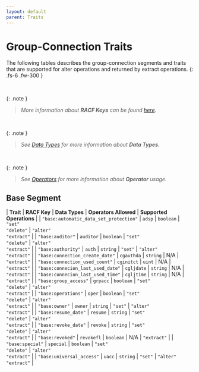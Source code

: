 ```yaml
---
layout: default
parent: Traits
---
```


# Group-Connection Traits

The following tables describes the group-connection segments and traits that are supported for alter operations and returned by extract operations.
{: .fs-6 .fw-300 }

&nbsp;

{: .note }
> _More information about **RACF Keys** can be found [here](https://www.ibm.com/docs/en/zos/3.1.0?topic=tables-user-administration)._

&nbsp;

{: .note }
> _See [Data Types](../data_types) for more information about **Data Types**._

&nbsp;

{: .note }
> _See [Operators](../operators) for more information about **Operator** usage._

## Base Segment

| **Trait** | **RACF Key** | **Data Types** | **Operators Allowed** | **Supported Operations** |
| `"base:automatic_data_set_protection"` | `adsp` | `boolean` | `"set"`<br>`"delete"` | `"alter"`<br>`"extract"` |
| `"base:auditor"` | `auditor` | `boolean` | `"set"`<br>`"delete"` | `"alter"`<br>`"extract"` |
| `"base:authority"` | `auth` | `string` | `"set"` | `"alter"`<br>`"extract"` |
| `"base:connection_create_date"` | `cgauthda` | `string` | N/A | `"extract"` |
| `"base:connection_used_count"` | `cginitct` | `uint` | N/A | `"extract"` |
| `"base:connecion_last_used_date"` | `cgljdate` | `string` | N/A | `"extract"` |
| `"base:connecion_last_used_time"` | `cgljtime` | `string` | N/A | `"extract"` |
| `"base:group_access"` | `grpacc` | `boolean` | `"set"`<br>`"delete"` | `"alter"`<br>`"extract"` |
| `"base:operations"` | `oper` | `boolean` | `"set"`<br>`"delete"` | `"alter"`<br>`"extract"` |
| `"base:owner"` | `owner` | `string` | `"set"` | `"alter"`<br>`"extract"` |
| `"base:resume_date"` | `resume` | `string` | `"set"`<br>`"delete"` | `"alter"`<br>`"extract"` |
| `"base:revoke_date"` | `revoke` | `string` | `"set"`<br>`"delete"` | `"alter"`<br>`"extract"` |
| `"base:revoked"` | `revokefl` | `boolean` | N/A | `"extract"` |
| `"base:special"` | `special` | `boolean` | `"set"`<br>`"delete"` | `"alter"`<br>`"extract"` |
| `"base:universal_access"` | `uacc` | `string` | `"set"` | `"alter"`<br>`"extract"` |
